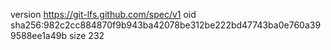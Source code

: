 version https://git-lfs.github.com/spec/v1
oid sha256:982c2cc884870f9b943ba42078be312be222bd47743ba0e760a399588ee1a49b
size 232
